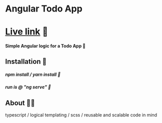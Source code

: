 # Angular Todo App 
# [Live link](https://invincible-title-link.surge.sh/) 🔬

#### Simple Angular logic for a Todo App 🚀

## Installation 🔬

##### npm install / yarn install  🎉

##### run is @ "ng serve" 🎉


## About 🤹‍♀️

typescript / logical templating / scss / reusable and scalable code in mind
